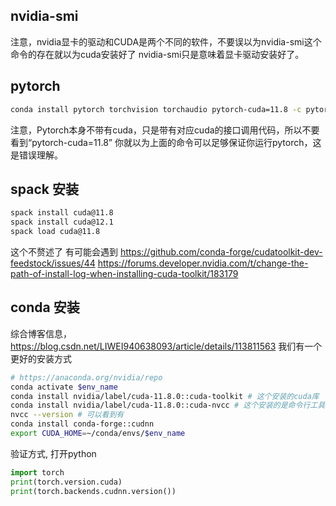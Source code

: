 ## nvidia-smi
注意，nvidia显卡的驱动和CUDA是两个不同的软件，不要误以为nvidia-smi这个命令的存在就以为cuda安装好了
nvidia-smi只是意味着显卡驱动安装好了。

## pytorch
```bash
conda install pytorch torchvision torchaudio pytorch-cuda=11.8 -c pytorch -c nvidia
```
注意，Pytorch本身不带有cuda，只是带有对应cuda的接口调用代码，所以不要看到“pytorch-cuda=11.8” 你就以为上面的命令可以足够保证你运行pytorch，这是错误理解。

## spack 安装 

```bash
spack install cuda@11.8
spack install cuda@12.1
spack load cuda@11.8
```
这个不赘述了
有可能会遇到
https://github.com/conda-forge/cudatoolkit-dev-feedstock/issues/44
https://forums.developer.nvidia.com/t/change-the-path-of-install-log-when-installing-cuda-toolkit/183179

## conda 安装
综合博客信息，
https://blog.csdn.net/LIWEI940638093/article/details/113811563
我们有一个更好的安装方式

```bash
# https://anaconda.org/nvidia/repo
conda activate $env_name
conda install nvidia/label/cuda-11.8.0::cuda-toolkit # 这个安装的cuda库
conda install nvidia/label/cuda-11.8.0::cuda-nvcc # 这个安装的是命令行工具 nvcc
nvcc --version # 可以看到有
conda install conda-forge::cudnn 
export CUDA_HOME=~/conda/envs/$env_name
```

验证方式, 打开python
```python
import torch
print(torch.version.cuda)
print(torch.backends.cudnn.version())
```

